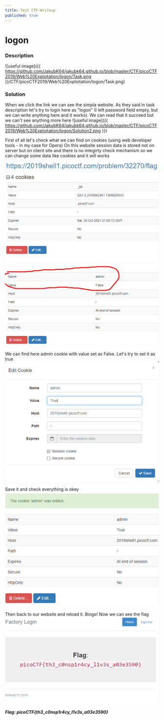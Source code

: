 ```yaml
---
title: Test CTF-Writeup
published: true
---
```


# logon

### Description
![useful image]({{ https://github.com/JakubK64/jakubk64.github.io/blob/master/CTF/picoCTF2019/Web%20Exploitation/logon/Task.png }}/CTF/picoCTF2019/Web%20Exploitation/logon/Task.png)

### Solution
When we click the link we can see the simpla website. As they said in task description let's try to login here as "logon" (I left password field empty, but we can write anything here and it works). We can read that it succeed but we can't see anything more here
![useful image]({{ https://github.com/JakubK64/jakubk64.github.io/blob/master/CTF/picoCTF2019/Web%20Exploitation/logon/Solution2.png }})


First of all let's check what we can find on cookies (using web developer tools - in my case for Opera)
On this website session data is stored not on server but on client site and there is no integirty check mechanism so we can change some data like cookies and it will works

![alt text](https://github.com/JakubK64/jakubk64.github.io/blob/master/CTF/picoCTF2019/Web%20Exploitation/logon/Solution3.png)

We can find here admin cookie with value set as False. Let's try to set it as true
![alt text](https://github.com/JakubK64/jakubk64.github.io/blob/master/CTF/picoCTF2019/Web%20Exploitation/logon/Solution4.png)

Save it and check everything is okey
![alt text](https://github.com/JakubK64/jakubk64.github.io/blob/master/CTF/picoCTF2019/Web%20Exploitation/logon/Solution5.png)

Then back to our website and reload it. Bingo! Now we can see the flag
![alt text](https://github.com/JakubK64/jakubk64.github.io/blob/master/CTF/picoCTF2019/Web%20Exploitation/logon/Solution6.png)

#### *Flag: picoCTF{th3_c0nsp1r4cy_l1v3s_a03e3590}*
